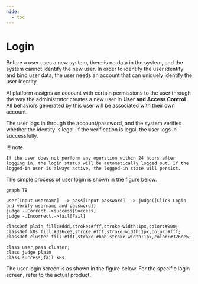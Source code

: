 ```yaml
---
hide:
  - toc
---
```


# Login

Before a user uses a new system, there is no data in the system, and the system cannot identify the new user. In order to identify the user identity and bind user data, the user needs an account that can uniquely identify the user identity.

AI platform assigns an account with certain permissions to the user through the way the administrator creates a new user in __User and Access Control__ . All behaviors generated by this user will be associated with their own account.

The user logs in through the account/password, and the system verifies whether the identity is legal. If the verification is legal, the user logs in successfully.

!!! note

    If the user does not perform any operation within 24 hours after logging in, the login status will be automatically logged out. If the logged-in user is always active, the logged-in state will persist.

The simple process of user login is shown in the figure below.

```mermaid
graph TB

user[Input username] --> pass[Input password] --> judge([Click Login and verify username and password])
judge -.Correct.->success[Success]
judge -.Incorrect.->fail[Fail]

classDef plain fill:#ddd,stroke:#fff,stroke-width:1px,color:#000;
classDef k8s fill:#326ce5,stroke:#fff,stroke-width:1px,color:#fff;
classDef cluster fill:#fff,stroke:#bbb,stroke-width:1px,color:#326ce5;

class user,pass cluster;
class judge plain
class success,fail k8s
```

The user login screen is as shown in the figure below. For the specific login screen, refer to the actual product.
